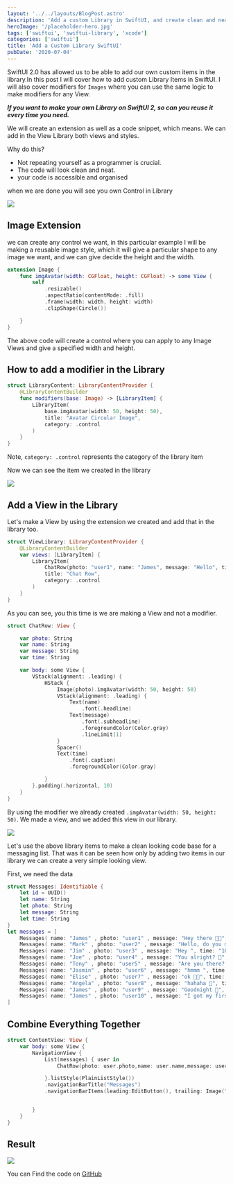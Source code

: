 ```yaml
---
layout: '../../layouts/BlogPost.astro'
description: 'Add a custom Library in SwiftUI, and create clean and neat projects. Create modiefrs for Images, List, NavigationView and more'
heroImage: '/placeholder-hero.jpg'
tags: ['swiftui', 'swiftui-library', 'xcode']
categories: ['swiftui']
title: 'Add a Custom Library SwiftUI'
pubDate: '2020-07-04'
---
```


SwiftUI 2.0 has allowed us to be able to add our own custom items in the library.In this post I will cover how to add custom Library Items in SwiftUI. I will also cover modifiers for `Images` where you can use the same logic to make modifiers for any View.

_**If you want to make your own Library on SwiftUI 2, so can you reuse it every time you need.**_

We will create an extension as well as a code snippet, which means. We can add in the View Library both views and styles.

Why do this?

- Not repeating yourself as a programmer is crucial.
- The code will look clean and neat.
- your code is accessible and organised

when we are done you will see you own Control in Library

![](/images/screenshot-2020-09-30-at-09.46.54.png)

## Image Extension

we can create any control we want, in this particular example I will be making a reusable image style, which it will give a particular shape to any image we want, and we can give decide the height and the width.

```swift
extension Image {
    func imgAvatar(width: CGFloat, height: CGFloat) -> some View {
        self
            .resizable()
            .aspectRatio(contentMode: .fill)
            .frame(width: width, height: width)
            .clipShape(Circle())

    }
}
```

The above code will create a control where you can apply to any Image Views and give a specified width and height.

## How to add a modifier in the Library

```swift
struct LibraryContent: LibraryContentProvider {
    @LibraryContentBuilder
    func modifiers(base: Image) -> [LibraryItem] {
        LibraryItem(
            base.imgAvatar(width: 50, height: 50),
            title: "Avatar Circular Image",
            category: .control
        )
    }
}
```

Note, `category: .control` represents the category of the library item

Now we can see the item we created in the library

![](/images/Screenshot-2020-10-27-at-16.27.11-1024x746.png)

## Add a View in the Library

Let's make a View by using the extension we created and add that in the library too.

```swift
struct ViewLibrary: LibraryContentProvider {
    @LibraryContentBuilder
    var views: [LibraryItem] {
        LibraryItem(
            ChatRow(photo: "user1", name: "James", message: "Hello", time: "20:20"),
            title: "Chat Row",
            category: .control
        )
    }
}
```

As you can see, you this time is we are making a View and not a modifier.

```swift
struct ChatRow: View {

    var photo: String
    var name: String
    var message: String
    var time: String

    var body: some View {
        VStack(alignment: .leading) {
            HStack {
                Image(photo).imgAvatar(width: 50, height: 50)
                VStack(alignment: .leading) {
                    Text(name)
                        .font(.headline)
                    Text(message)
                        .font(.subheadline)
                        .foregroundColor(Color.gray)
                        .lineLimit(1)
                }
                Spacer()
                Text(time)
                    .font(.caption)
                    .foregroundColor(Color.gray)

            }
        }.padding(.horizontal, 10)
    }
}
```

By using the modifier we already created `.imgAvatar(width: 50, height: 50)`. We made a view, and we added this view in our library.

![](/images/Screenshot-2020-11-07-at-01.35.24-1024x746.png)

Let's use the above library items to make a clean looking code base for a messaging list. That was it can be seen how only by adding two items in our library we can create a very simple looking view.

First, we need the data

```swift
struct Messages: Identifiable {
    let id = UUID()
    let name: String
    let photo: String
    let message: String
    let time: String
}
let messages = [
    Messages( name: "James" , photo: "user1" , message: "Hey there 🤚🏻", time: "12:30"),
    Messages( name: "Mark" , photo: "user2" , message: "Hello, do you mind to pick up a coffe for me?", time: "12:24"),
    Messages( name: "Jim" , photo: "user3" , message: "Hey ", time: "10:30"),
    Messages( name: "Joe" , photo: "user4" , message: "You alright? 🤚", time: "9:30"),
    Messages( name: "Tony" , photo: "user5" , message: "Are you there? 🤔", time: "5:30"),
    Messages( name: "Jasmin" , photo: "user6" , message: "hmmm ", time: "22:10"),
    Messages( name: "Elise" , photo: "user7" , message: "ok 👍🏻", time: "22:00"),
    Messages( name: "Angela" , photo: "user8" , message: "hahaha 🤭", time: "21:50"),
    Messages( name: "James" , photo: "user9" , message: "Goodnight 🥱", time: "21:20"),
    Messages( name: "James" , photo: "user10" , message: "I got my first donate 🤑", time: "20:40"),
]
```

## Combine Everything Together

```swift
struct ContentView: View {
    var body: some View {
        NavigationView {
            List(messages) { user in
                ChatRow(photo: user.photo,name: user.name,message: user.message, time: user.time)

            }.listStyle(PlainListStyle())
            .navigationBarTitle("Messages")
            .navigationBarItems(leading:EditButton(), trailing: Image("user").imgAvatar(width: 30, height: 30))


        }
    }
}
```

## Result

![](/images/Screenshot-2020-11-07-at-03.37.20-519x1024.png)

You can Find the code on [GitHub](https://github.com/MyNameIsBond/libraryitem)
